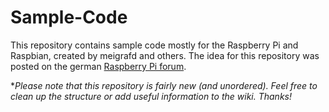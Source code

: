 # Sample-Code
This repository contains sample code mostly for the Raspberry Pi and Raspbian, created by meigrafd and others. The idea for this repository was posted on the german [Raspberry Pi forum](http://www.forum-raspberrypi.de/Thread-andere-samplecoderepository).

**Please note that this repository is fairly new (and unordered). Feel free to clean up the structure or add useful information to the wiki. Thanks!*
